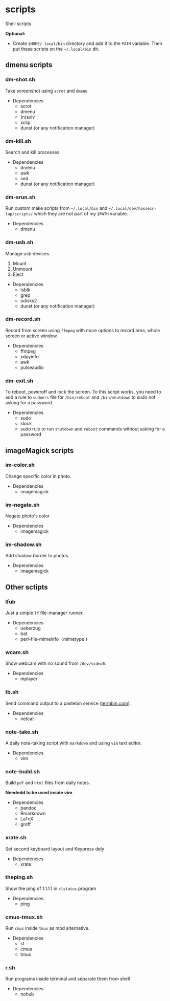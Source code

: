 # scripts

Shell scripts

**Optional:**

- Create `$HOME/.local/bin` directory and add it to the `PATH` variable.
Then put these scripts on the `~/.local/bin` dir.

## dmenu scripts

### dm-shot.sh

Take screenshot using `scrot` and `dmenu`.

- Dependencies
	- scrot
	- dmenu
	- (n)sxiv
	- xclip
	- dunst (or any notification manager)

### dm-kill.sh

Search and kill processes.

- Dependencies
	- dmenu
	- awk
	- sed
	- dunst (or any notification manager)

### dm-srun.sh

Run custom make scripts from `~/.local/bin` and
`~/.local/dev/hossein-lap/scripts/` which they are not
part of my `$PATH` variable.

- Dependencies
	- dmenu

### dm-usb.sh

Manage usb devices.

1. Mount
1. Unmount
1. Eject

- Dependencies
	- lsblk
	- grep
	- udisks2
	- dunst (or any notification manager)

### dm-record.sh

Record from screen using `ffmpeg`
with more options to record area, whole screen or active window.

- Dependencies
	- ffmpeg
	- xdpyinfo
	- awk
	- pulseaudio

### dm-exit.sh

To reboot, poweroff and lock the screen.
To this script works, you need to add a rule
to `sudoers` file for `/bin/reboot` and `/bin/shutdown`
to sudo not asking for a password.

- Dependencies
    - sudo
    - slock
    - sudo rule to run `shutdown` and `reboot` commands without asking for a password

## imageMagick scripts

### im-color.sh

Change specific color in photo.

- Dependencies
	- imagemagick

### im-negate.sh

Negate photo's color

- Dependencies
	- imagemagick

### im-shadow.sh

Add shadow border to photos.

- Dependencies
	- imagemagick

## Other sctipts

### lfub

Just a simple `lf` file-manager runner.

- Dependencies
	- ueberzug
	- bat
	- perl-file-mimeinfo` (`mimetype`)

### wcam.sh

Show webcam with no sound from `/dev/video0`.

- Dependencies
	- mplayer

### tb.sh

Send command output to a pastebin service ([termbin.com](termbin.com)).

- Dependencies
	- netcat

### note-take.sh

A daily note-taking script with `markdown` and using `vim` text editor.

- Dependencies
	- vim

### note-build.sh

Build `pdf` and `html` files from daily notes.

**Neededd to be used inside vim**.

- Dependencies
	- pandoc
	- Rmarkdown
	- LaTeX
	- groff

### xrate.sh

Set second keyboard layout and Keypress dely

- Dependencies
	- xrate

### theping.sh

Show the ping of 1.1.1.1 in `slstatus` program

- Dependencies
	- ping

### cmus-tmux.sh

Run `cmus` inside `tmux` as mpd alternative.

- Dependencies
    - st
    - cmus
    - tmux

### r.sh

Run programs inside terminal and separate them from shell

- Dependencies
    - nohub
